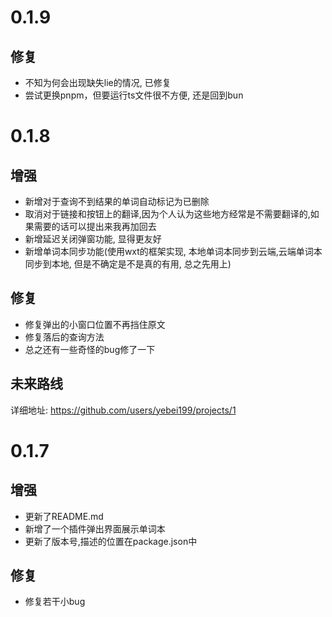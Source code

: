 # 0.1.9

## 修复

- 不知为何会出现缺失lie的情况, 已修复
- 尝试更换pnpm，但要运行ts文件很不方便, 还是回到bun

# 0.1.8

## 增强

- 新增对于查询不到结果的单词自动标记为已删除
- 取消对于链接和按钮上的翻译,因为个人认为这些地方经常是不需要翻译的,如果需要的话可以提出来我再加回去
- 新增延迟关闭弹窗功能, 显得更友好
- 新增单词本同步功能(使用wxt的框架实现, 本地单词本同步到云端,云端单词本同步到本地, 但是不确定是不是真的有用, 总之先用上)

## 修复

- 修复弹出的小窗口位置不再挡住原文
- 修复落后的查询方法
- 总之还有一些奇怪的bug修了一下

## 未来路线

详细地址: <https://github.com/users/yebei199/projects/1>



# 0.1.7

## 增强

- 更新了README.md
- 新增了一个插件弹出界面展示单词本
- 更新了版本号,描述的位置在package.json中

## 修复

- 修复若干小bug
